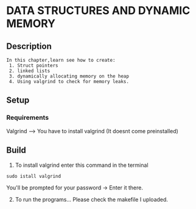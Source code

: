 # DATA STRUCTURES AND DYNAMIC MEMORY
## Description
    In this chapter,learn see how to create:
     1. Struct pointers
     2. linked lists
     3. dynamically allocating memory on the heap
     4. Using valgrind to check for memory leaks.

## Setup
### Requirements
Valgrind --> You have to install valgrind (It doesnt come preinstalled)

## Build

1. To install valgrind enter this command in the terminal

``sudo istall valgrind``

You'll be prompted for your password -> Enter it there.

2. To run the programs... Please check the makefile I uploaded.

